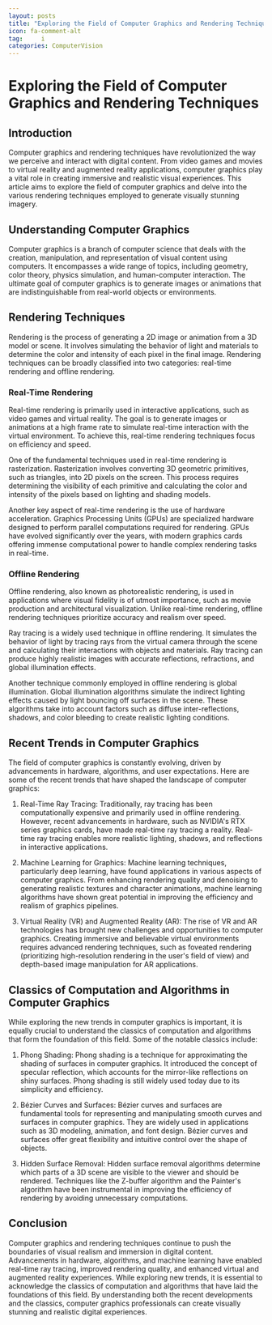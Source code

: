 ```yaml
---
layout: posts
title: "Exploring the Field of Computer Graphics and Rendering Techniques"
icon: fa-comment-alt
tag:     i
categories: ComputerVision
---
```



# Exploring the Field of Computer Graphics and Rendering Techniques

## Introduction

Computer graphics and rendering techniques have revolutionized the way we perceive and interact with digital content. From video games and movies to virtual reality and augmented reality applications, computer graphics play a vital role in creating immersive and realistic visual experiences. This article aims to explore the field of computer graphics and delve into the various rendering techniques employed to generate visually stunning imagery.

## Understanding Computer Graphics

Computer graphics is a branch of computer science that deals with the creation, manipulation, and representation of visual content using computers. It encompasses a wide range of topics, including geometry, color theory, physics simulation, and human-computer interaction. The ultimate goal of computer graphics is to generate images or animations that are indistinguishable from real-world objects or environments.

## Rendering Techniques

Rendering is the process of generating a 2D image or animation from a 3D model or scene. It involves simulating the behavior of light and materials to determine the color and intensity of each pixel in the final image. Rendering techniques can be broadly classified into two categories: real-time rendering and offline rendering.

### Real-Time Rendering

Real-time rendering is primarily used in interactive applications, such as video games and virtual reality. The goal is to generate images or animations at a high frame rate to simulate real-time interaction with the virtual environment. To achieve this, real-time rendering techniques focus on efficiency and speed.

One of the fundamental techniques used in real-time rendering is rasterization. Rasterization involves converting 3D geometric primitives, such as triangles, into 2D pixels on the screen. This process requires determining the visibility of each primitive and calculating the color and intensity of the pixels based on lighting and shading models.

Another key aspect of real-time rendering is the use of hardware acceleration. Graphics Processing Units (GPUs) are specialized hardware designed to perform parallel computations required for rendering. GPUs have evolved significantly over the years, with modern graphics cards offering immense computational power to handle complex rendering tasks in real-time.

### Offline Rendering

Offline rendering, also known as photorealistic rendering, is used in applications where visual fidelity is of utmost importance, such as movie production and architectural visualization. Unlike real-time rendering, offline rendering techniques prioritize accuracy and realism over speed.

Ray tracing is a widely used technique in offline rendering. It simulates the behavior of light by tracing rays from the virtual camera through the scene and calculating their interactions with objects and materials. Ray tracing can produce highly realistic images with accurate reflections, refractions, and global illumination effects.

Another technique commonly employed in offline rendering is global illumination. Global illumination algorithms simulate the indirect lighting effects caused by light bouncing off surfaces in the scene. These algorithms take into account factors such as diffuse inter-reflections, shadows, and color bleeding to create realistic lighting conditions.

## Recent Trends in Computer Graphics

The field of computer graphics is constantly evolving, driven by advancements in hardware, algorithms, and user expectations. Here are some of the recent trends that have shaped the landscape of computer graphics:

1. Real-Time Ray Tracing: Traditionally, ray tracing has been computationally expensive and primarily used in offline rendering. However, recent advancements in hardware, such as NVIDIA's RTX series graphics cards, have made real-time ray tracing a reality. Real-time ray tracing enables more realistic lighting, shadows, and reflections in interactive applications.

2. Machine Learning for Graphics: Machine learning techniques, particularly deep learning, have found applications in various aspects of computer graphics. From enhancing rendering quality and denoising to generating realistic textures and character animations, machine learning algorithms have shown great potential in improving the efficiency and realism of graphics pipelines.

3. Virtual Reality (VR) and Augmented Reality (AR): The rise of VR and AR technologies has brought new challenges and opportunities to computer graphics. Creating immersive and believable virtual environments requires advanced rendering techniques, such as foveated rendering (prioritizing high-resolution rendering in the user's field of view) and depth-based image manipulation for AR applications.

## Classics of Computation and Algorithms in Computer Graphics

While exploring the new trends in computer graphics is important, it is equally crucial to understand the classics of computation and algorithms that form the foundation of this field. Some of the notable classics include:

1. Phong Shading: Phong shading is a technique for approximating the shading of surfaces in computer graphics. It introduced the concept of specular reflection, which accounts for the mirror-like reflections on shiny surfaces. Phong shading is still widely used today due to its simplicity and efficiency.

2. Bézier Curves and Surfaces: Bézier curves and surfaces are fundamental tools for representing and manipulating smooth curves and surfaces in computer graphics. They are widely used in applications such as 3D modeling, animation, and font design. Bézier curves and surfaces offer great flexibility and intuitive control over the shape of objects.

3. Hidden Surface Removal: Hidden surface removal algorithms determine which parts of a 3D scene are visible to the viewer and should be rendered. Techniques like the Z-buffer algorithm and the Painter's algorithm have been instrumental in improving the efficiency of rendering by avoiding unnecessary computations.

## Conclusion

Computer graphics and rendering techniques continue to push the boundaries of visual realism and immersion in digital content. Advancements in hardware, algorithms, and machine learning have enabled real-time ray tracing, improved rendering quality, and enhanced virtual and augmented reality experiences. While exploring new trends, it is essential to acknowledge the classics of computation and algorithms that have laid the foundations of this field. By understanding both the recent developments and the classics, computer graphics professionals can create visually stunning and realistic digital experiences.